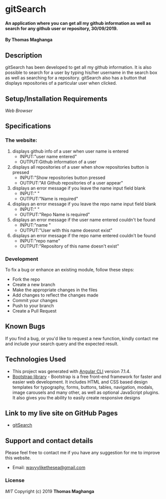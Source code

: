 # gitSearch
#### An application where you can get all my github information as well as search for any github user or repository, 30/09/2019.
#### By **Thomas Maghanga**
## Description
gitSearch has been developed to get all my github information. It is also possible to search for a user by typing his/her username in the search box as well as searching for a repository. gitSearch also has a button that displays repositories of a particular user when clicked.
## Setup/Installation Requirements
*Web Browser*
## Specifications
### The website:
1. displays github info of a user when user name is entered
   - INPUT:"user name entered"
   - OUTPUT:Github information of a user
2. displays all repositories of a user when show repositories button is pressed
   - INPUT:"Show repositories button pressed
   - OUTPUT:"All Github repositories of a user appear"
3. displays an error message if you leave the name input field blank
   - INPUT:" " 
   - OUTPUT:"Name is required" 
4. displays an error message if you leave the repo name input field blank
   - INPUT:" " 
   - OUTPUT:"Repo Name is required"
5. displays an error message if the user name entered couldn't be found
   - INPUT:"name "
   - OUTPUT:"User with this name doesnot exist"
6. displays an error message if the repo name entered couldn't be found
   - INPUT:"repo name" 
   - OUTPUT:"Repository of this name doesn't exist"
 
### Development
To fix a bug or enhance an existing module, follow these steps:

- Fork the repo
- Create a new branch 
- Make the appropriate changes in the files
- Add changes to reflect the changes made
- Commit your changes
- Push to your branch 
- Create a Pull Request 
## Known Bugs
If you find a bug, or you'd like to request a new function, kindly contact me and include your search query and the expected result.
## Technologies Used
- This project was generated with [Angular CLI](https://github.com/angular/angular-cli) version 7.1.4.
- [Bootstrap library](https://www.w3schools.com/bootstrap/bootstrap_get_started.asp) - Bootstrap is a free front-end framework for faster and easier web development. It includes HTML and CSS based design templates for typography, forms, buttons, tables, navigation, modals, image carousels and many other, as well as optional JavaScript plugins. It also gives you the ability to easily create responsive designs
## Link to my live site on GitHub Pages
- [gitSearch](https://wavyylikethesea.github.io/gitSearch/)
## Support and contact details
Please feel free to contact me if you have any suggestion for me to improve this website.
- Email: wavyylikethesea@gmail.com
### License
*MIT*
Copyright (c) 2019 **Thomas Maghanga**